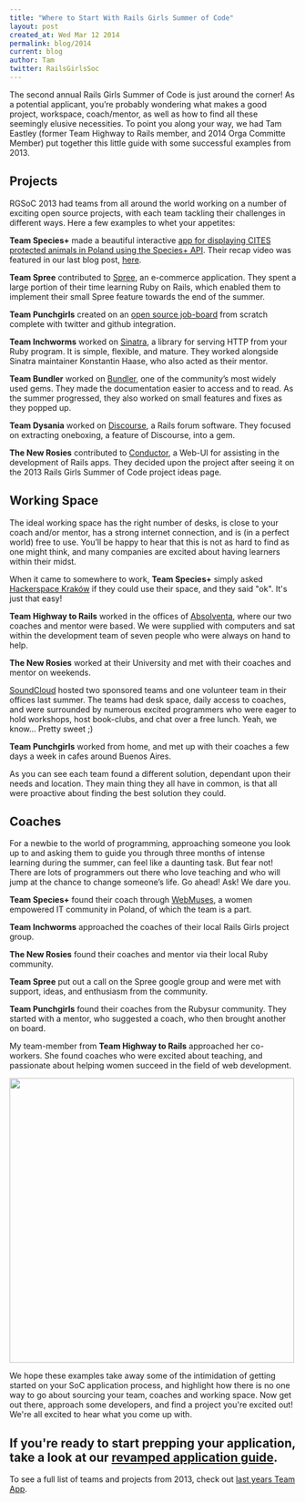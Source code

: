 ```yaml
---
title: "Where to Start With Rails Girls Summer of Code"
layout: post
created_at: Wed Mar 12 2014
permalink: blog/2014
current: blog
author: Tam
twitter: RailsGirlsSoc
---
```


The second annual Rails Girls Summer of Code is just around the corner! As a potential applicant, you’re probably wondering what makes a good project, workspace, coach/mentor, as well as how to find all these seemingly elusive necessities. To point you along your way, we had Tam Eastley (former Team Highway to Rails member, and 2014 Orga Committe Member) put together this little guide with some successful examples from 2013.


## Projects

RGSoC 2013 had teams from all around the world working on a number of exciting open source projects, with each team tackling their challenges in different ways. Here a few examples to whet your appetites:

**Team Species+** made a beautiful interactive [app for displaying CITES protected animals in Poland using the Species+ API](http://species-app.herokuapp.com/). Their recap video was featured in our last blog post, [here](http://railsgirlssummerofcode.org/blog/2014/). 

**Team Spree** contributed to [Spree](http://spreecommerce.com/), an e-commerce application. They spent a large portion of their time learning Ruby on Rails, which enabled them to implement their small Spree feature towards the end of the summer.

**Team Punchgirls** created on an [open source job-board](http://jobs.punchgirls.com/) from scratch complete with twitter and github integration.

**Team Inchworms** worked on [Sinatra](http://www.sinatrarb.com/), a library for serving HTTP from your Ruby program. It is simple, flexible, and mature. They worked alongside Sinatra maintainer Konstantin Haase, who also acted as their mentor.

**Team Bundler** worked on [Bundler](http://bundler.io/), one of the community’s most widely used gems. They made the documentation easier to access and to read. As the summer progressed, they also worked on small features and fixes as they popped up.

**Team Dysania** worked on [Discourse](http://www.discourse.org/), a Rails forum software. They focused on extracting oneboxing, a feature of Discourse, into a gem.

**The New Rosies** contributed to [Conductor](https://github.com/NewRosies/conductor), a Web-UI for assisting in the development of Rails apps. They decided upon the project after seeing it on the 2013 Rails Girls Summer of Code project ideas page.

## Working Space

The ideal working space has the right number of desks, is close to your coach and/or mentor, has a strong internet connection, and is (in a perfect world) free to use. You’ll be happy to hear that this is not as hard to find as one might think, and many companies are excited about having learners within their midst.

When it came to somewhere to work, **Team Species+** simply asked [Hackerspace Kraków](http://hackerspace-krk.pl/) if they could use their space, and they said "ok". It's just that easy!

**Team Highway to Rails** worked in the offices of [Absolventa](http://www.absolventa.de/), where our two coaches and mentor were based. We were supplied with computers and sat within the development team of seven people who were always on hand to help.

**The New Rosies** worked at their University and met with their coaches and mentor on weekends.

[SoundCloud](https://soundcloud.com/) hosted two sponsored teams and one volunteer team in their offices last summer. The teams had desk space, daily access to coaches, and were surrounded by numerous excited programmers who were eager to hold workshops, host book-clubs, and chat over a free lunch. Yeah, we know... Pretty sweet ;)

**Team Punchgirls** worked from home, and met up with their coaches a few days a week in cafes around Buenos Aires.

As you can see each team found a different solution, dependant upon their needs and location. They main thing they all have in common, is that all were proactive about finding the best solution they could.

## Coaches

For a newbie to the world of programming, approaching someone you look up to and asking them to guide you through three months of intense learning during the summer, can feel like a daunting task. But fear not! There are lots of programmers out there who love teaching and who will jump at the chance to change someone’s life. Go ahead! Ask! We dare you.

**Team Species+** found their coach through [WebMuses](http://webmus.es/en), a women empowered IT community in Poland, of which the team is a part.

**Team Inchworms** approached the coaches of their local Rails Girls project group.

**The New Rosies** found their coaches and mentor via their local Ruby community.

**Team Spree** put out a call on the Spree google group and were met with support, ideas, and enthusiasm from the community.

**Team Punchgirls** found their coaches from the Rubysur community. They started with a mentor, who suggested a coach, who then brought another on board.

My team-member from **Team Highway to Rails** approached her co-workers. She found coaches who were excited about teaching, and passionate about helping women succeed in the field of web development.

<img src="https://f.cloud.github.com/assets/1711357/792560/1d1326d8-eba6-11e2-8fb3-2de8298fb07b.png" width="500">

We hope these examples take away some of the intimidation of getting started on your SoC application process, and highlight how there is no one way to go about sourcing your team, coaches and working space. Now get out there, approach some developers, and find a project you're excited out! We're all excited to hear what you come up with. 



## If you're ready to start prepping your application, take a look at our [revamped application guide](http://railsgirlssummerofcode.org/application-guide/).

To see a full list of teams and projects from 2013, check out [last years Team App](http://2013.teams.railsgirlssummerofcode.org/teams).


